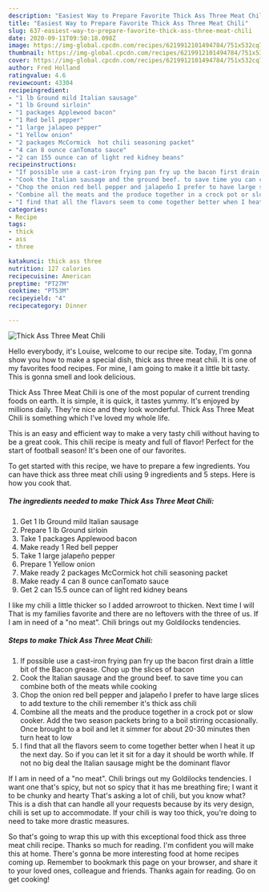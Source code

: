 ```yaml
---
description: "Easiest Way to Prepare Favorite Thick Ass Three Meat Chili"
title: "Easiest Way to Prepare Favorite Thick Ass Three Meat Chili"
slug: 637-easiest-way-to-prepare-favorite-thick-ass-three-meat-chili
date: 2020-09-11T09:50:18.098Z
image: https://img-global.cpcdn.com/recipes/6219912101494784/751x532cq70/thick-ass-three-meat-chili-recipe-main-photo.jpg
thumbnail: https://img-global.cpcdn.com/recipes/6219912101494784/751x532cq70/thick-ass-three-meat-chili-recipe-main-photo.jpg
cover: https://img-global.cpcdn.com/recipes/6219912101494784/751x532cq70/thick-ass-three-meat-chili-recipe-main-photo.jpg
author: Fred Holland
ratingvalue: 4.6
reviewcount: 43304
recipeingredient:
- "1 lb Ground mild Italian sausage"
- "1 lb Ground sirloin"
- "1 packages Applewood bacon"
- "1 Red bell pepper"
- "1 large jalapeo pepper"
- "1 Yellow onion"
- "2 packages McCormick  hot chili seasoning packet"
- "4 can 8 ounce canTomato sauce"
- "2 can 155 ounce can of light red kidney beans"
recipeinstructions:
- "If possible use a cast-iron frying pan fry up the bacon first drain a little bit of the Bacon grease. Chop up the slices of bacon"
- "Cook the Italian sausage and the ground beef. to save time you can combine both of the meats while cooking"
- "Chop the onion red bell pepper and jalapeño I prefer to have large slices to add texture to the chili remember it&#39;s thick ass chili"
- "Combine all the meats and the produce together in a crock pot or slow cooker. Add the two season packets bring to a boil stirring occasionally. Once brought to a boil and let it simmer for about 20-30 minutes then turn heat to low"
- "I find that all the flavors seem to come together better when I heat it up the next day. So if you can let it sit for a day it should be worth while. If not no big deal the Italian sausage might be the dominant flavor"
categories:
- Recipe
tags:
- thick
- ass
- three

katakunci: thick ass three 
nutrition: 127 calories
recipecuisine: American
preptime: "PT27M"
cooktime: "PT53M"
recipeyield: "4"
recipecategory: Dinner

---
```



![Thick Ass Three Meat Chili](https://img-global.cpcdn.com/recipes/6219912101494784/751x532cq70/thick-ass-three-meat-chili-recipe-main-photo.jpg)

Hello everybody, it's Louise, welcome to our recipe site. Today, I'm gonna show you how to make a special dish, thick ass three meat chili. It is one of my favorites food recipes. For mine, I am going to make it a little bit tasty. This is gonna smell and look delicious.

Thick Ass Three Meat Chili is one of the most popular of current trending foods on earth. It is simple, it is quick, it tastes yummy. It's enjoyed by millions daily. They're nice and they look wonderful. Thick Ass Three Meat Chili is something which I've loved my whole life.

This is an easy and efficient way to make a very tasty chili without having to be a great cook. This chili recipe is meaty and full of flavor! Perfect for the start of football season! It&#39;s been one of our favorites.


To get started with this recipe, we have to prepare a few ingredients. You can have thick ass three meat chili using 9 ingredients and 5 steps. Here is how you cook that.

<!--inarticleads1-->

##### The ingredients needed to make Thick Ass Three Meat Chili:

1. Get 1 lb Ground mild Italian sausage
1. Prepare 1 lb Ground sirloin
1. Take 1 packages Applewood bacon
1. Make ready 1 Red bell pepper
1. Take 1 large jalapeño pepper
1. Prepare 1 Yellow onion
1. Make ready 2 packages McCormick  hot chili seasoning packet
1. Make ready 4 can 8 ounce canTomato sauce
1. Get 2 can 15.5 ounce can of light red kidney beans


I like my chili a little thicker so I added arrowroot to thicken. Next time I will That is my families favorite and there are no leftovers with the three of us. If I am in need of a &#34;no meat&#34;. Chili brings out my Goldilocks tendencies. 

<!--inarticleads2-->

##### Steps to make Thick Ass Three Meat Chili:

1. If possible use a cast-iron frying pan fry up the bacon first drain a little bit of the Bacon grease. Chop up the slices of bacon
1. Cook the Italian sausage and the ground beef. to save time you can combine both of the meats while cooking
1. Chop the onion red bell pepper and jalapeño I prefer to have large slices to add texture to the chili remember it&#39;s thick ass chili
1. Combine all the meats and the produce together in a crock pot or slow cooker. Add the two season packets bring to a boil stirring occasionally. Once brought to a boil and let it simmer for about 20-30 minutes then turn heat to low
1. I find that all the flavors seem to come together better when I heat it up the next day. So if you can let it sit for a day it should be worth while. If not no big deal the Italian sausage might be the dominant flavor


If I am in need of a &#34;no meat&#34;. Chili brings out my Goldilocks tendencies. I want one that&#39;s spicy, but not so spicy that it has me breathing fire; I want it to be chunky and hearty That&#39;s asking a lot of chili, but you know what? This is a dish that can handle all your requests because by its very design, chili is set up to accommodate. If your chili is way too thick, you&#39;re doing to need to take more drastic measures. 

So that's going to wrap this up with this exceptional food thick ass three meat chili recipe. Thanks so much for reading. I'm confident you will make this at home. There's gonna be more interesting food at home recipes coming up. Remember to bookmark this page on your browser, and share it to your loved ones, colleague and friends. Thanks again for reading. Go on get cooking!
